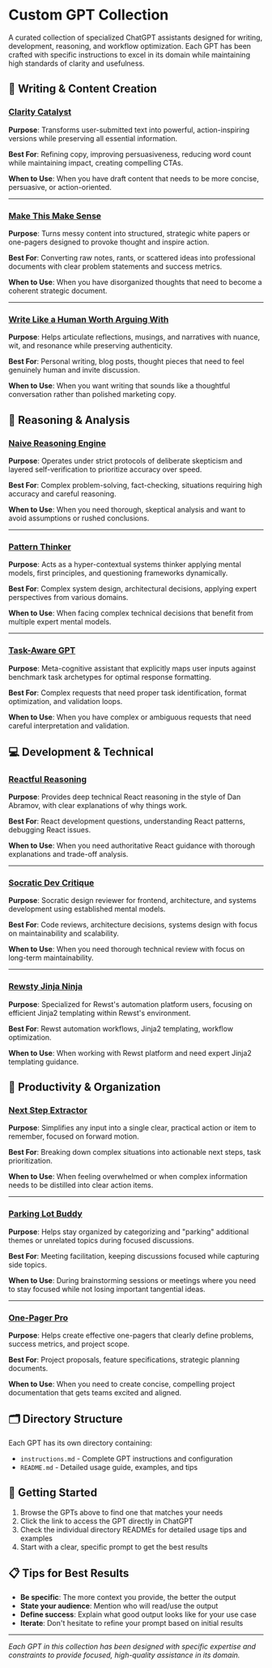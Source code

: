 # Custom GPT Collection

A curated collection of specialized ChatGPT assistants designed for writing, development, reasoning, and workflow optimization. Each GPT has been crafted with specific instructions to excel in its domain while maintaining high standards of clarity and usefulness.

## 📝 Writing & Content Creation

### [Clarity Catalyst](https://chatgpt.com/g/g-6831265f491c819187e8c7ff77756698-clarity-catalyst)

**Purpose**: Transforms user-submitted text into powerful, action-inspiring versions while preserving all essential information.

**Best For**: Refining copy, improving persuasiveness, reducing word count while maintaining impact, creating compelling CTAs.

**When to Use**: When you have draft content that needs to be more concise, persuasive, or action-oriented.

---

### [Make This Make Sense](https://chatgpt.com/g/g-6839a4fe9304819197913e27754f7552-make-this-make-sense)

**Purpose**: Turns messy content into structured, strategic white papers or one-pagers designed to provoke thought and inspire action.

**Best For**: Converting raw notes, rants, or scattered ideas into professional documents with clear problem statements and success metrics.

**When to Use**: When you have disorganized thoughts that need to become a coherent strategic document.

---

### [Write Like a Human Worth Arguing With](https://chatgpt.com/g/g-680a94b1d9e081918ed2d2ff3f9c720c-write-like-a-human-worth-arguing-with)

**Purpose**: Helps articulate reflections, musings, and narratives with nuance, wit, and resonance while preserving authenticity.

**Best For**: Personal writing, blog posts, thought pieces that need to feel genuinely human and invite discussion.

**When to Use**: When you want writing that sounds like a thoughtful conversation rather than polished marketing copy.

## 🧠 Reasoning & Analysis

### [Naive Reasoning Engine](https://chatgpt.com/g/g-682fc0ba26ac819191ceea308895becc-naive-reasoning-engine)

**Purpose**: Operates under strict protocols of deliberate skepticism and layered self-verification to prioritize accuracy over speed.

**Best For**: Complex problem-solving, fact-checking, situations requiring high accuracy and careful reasoning.

**When to Use**: When you need thorough, skeptical analysis and want to avoid assumptions or rushed conclusions.

---

### [Pattern Thinker](https://chatgpt.com/g/g-6862e1ad6dac81919af4b82102abc79d-pattern-thinker)

**Purpose**: Acts as a hyper-contextual systems thinker applying mental models, first principles, and questioning frameworks dynamically.

**Best For**: Complex system design, architectural decisions, applying expert perspectives from various domains.

**When to Use**: When facing complex technical decisions that benefit from multiple expert mental models.

---

### [Task-Aware GPT](https://chatgpt.com/g/g-6868363d43908191bb15cf50b088f09e-task-aware-gpt)

**Purpose**: Meta-cognitive assistant that explicitly maps user inputs against benchmark task archetypes for optimal response formatting.

**Best For**: Complex requests that need proper task identification, format optimization, and validation loops.

**When to Use**: When you have complex or ambiguous requests that need careful interpretation and validation.

## 💻 Development & Technical

### [Reactful Reasoning](https://chatgpt.com/g/g-689ecb079168819194388efd0d7cd7e8-reactful-reasoning)

**Purpose**: Provides deep technical React reasoning in the style of Dan Abramov, with clear explanations of why things work.

**Best For**: React development questions, understanding React patterns, debugging React issues.

**When to Use**: When you need authoritative React guidance with thorough explanations and trade-off analysis.

---

### [Socratic Dev Critique](https://chatgpt.com/g/g-685624068aec8191b44558cf5655599e-socratic-dev-critique)

**Purpose**: Socratic design reviewer for frontend, architecture, and systems development using established mental models.

**Best For**: Code reviews, architecture decisions, systems design with focus on maintainability and scalability.

**When to Use**: When you need thorough technical review with focus on long-term maintainability.

---

### [Rewsty Jinja Ninja](https://chatgpt.com/g/g-CV7vP7uQ4-rewsty-jinja-ninja)

**Purpose**: Specialized for Rewst's automation platform users, focusing on efficient Jinja2 templating within Rewst's environment.

**Best For**: Rewst automation workflows, Jinja2 templating, workflow optimization.

**When to Use**: When working with Rewst platform and need expert Jinja2 templating guidance.

## 🎯 Productivity & Organization

### [Next Step Extractor](https://chatgpt.com/g/g-686572e3f84081918b7206671f55192f-next-step-extractor)

**Purpose**: Simplifies any input into a single clear, practical action or item to remember, focused on forward motion.

**Best For**: Breaking down complex situations into actionable next steps, task prioritization.

**When to Use**: When feeling overwhelmed or when complex information needs to be distilled into clear action items.

---

### [Parking Lot Buddy](https://chatgpt.com/g/g-6758c96fc1888191b540481cd24324e0-parking-lot-buddy)

**Purpose**: Helps stay organized by categorizing and "parking" additional themes or unrelated topics during focused discussions.

**Best For**: Meeting facilitation, keeping discussions focused while capturing side topics.

**When to Use**: During brainstorming sessions or meetings where you need to stay focused while not losing important tangential ideas.

---

### [One-Pager Pro](https://chatgpt.com/g/g-684b8c4b38288191a2e1b54ec3213409-one-pager-pro)

**Purpose**: Helps create effective one-pagers that clearly define problems, success metrics, and project scope.

**Best For**: Project proposals, feature specifications, strategic planning documents.

**When to Use**: When you need to create concise, compelling project documentation that gets teams excited and aligned.

## 🗂️ Directory Structure

Each GPT has its own directory containing:

- `instructions.md` - Complete GPT instructions and configuration
- `README.md` - Detailed usage guide, examples, and tips

## 🚀 Getting Started

1. Browse the GPTs above to find one that matches your needs
2. Click the link to access the GPT directly in ChatGPT
3. Check the individual directory READMEs for detailed usage tips and examples
4. Start with a clear, specific prompt to get the best results

## 📋 Tips for Best Results

- **Be specific**: The more context you provide, the better the output
- **State your audience**: Mention who will read/use the output
- **Define success**: Explain what good output looks like for your use case
- **Iterate**: Don't hesitate to refine your prompt based on initial results

---

_Each GPT in this collection has been designed with specific expertise and constraints to provide focused, high-quality assistance in its domain._
